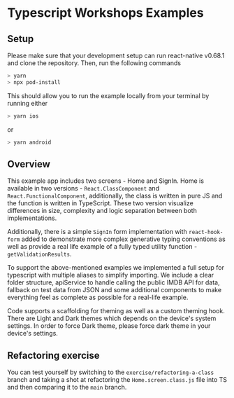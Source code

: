 # Typescript Workshops Examples

## Setup

Please make sure that your development setup can run react-native v0.68.1 and clone the repository.
Then, run the following commands

```bash
> yarn
> npx pod-install
```

This should allow you to run the example locally from your terminal by running either

```bash
> yarn ios
```

or

```bash
> yarn android
```

## Overview

This example app includes two screens - Home and SignIn. Home is available in two versions - `React.ClassComponent` and `React.FunctionalComponent`, additionally, the class is written in pure JS and the function is written in TypeScript. These two version visualize differences in size, complexity and logic separation between both implementations.

Additionally, there is a simple `SignIn` form implementation with `react-hook-form` added to demonstrate more complex generative typing conventions as well as provide a real life example of a fully typed utility function - `getValidationResults`.

To support the above-mentioned examples we implemented a full setup for typescript with multiple aliases to simplify importing. We include a clear folder structure, apiService to handle calling the public IMDB API for data, fallback on test data from JSON and some additional components to make everything feel as complete as possible for a real-life example.

Code supports a scaffolding for theming as well as a custom theming hook. There are Light and Dark themes which depends on the device's system settings. In order to force Dark theme, please force dark theme in your device's settings.

## Refactoring exercise

You can test yourself by switching to the `exercise/refactoring-a-class` branch and taking a shot at refactoring the `Home.screen.class.js` file into TS and then comparing it to the `main` branch.
